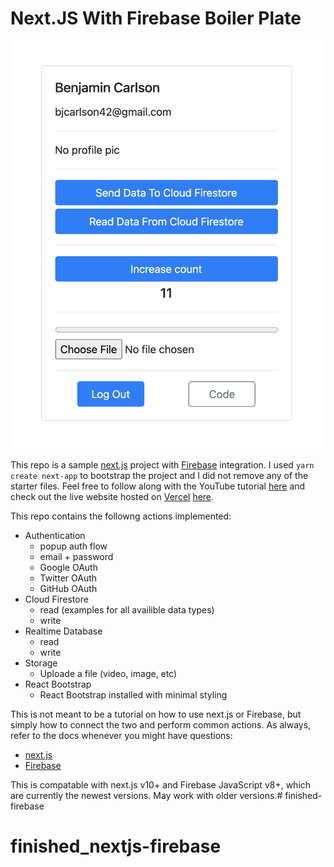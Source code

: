 # Next.JS With Firebase Boiler Plate

![image of app](/public/readme-img.png)

This repo is a sample [next.js](https://nextjs.org/) project with [Firebase](https://firebase.google.com/) integration. I used `yarn create next-app` to bootstrap the project and I did not remove any of the starter files. Feel free to follow along with the YouTube tutorial [here](TODO) and check out the live website hosted on [Vercel](https://vercel.com/) [here](TODO).


This repo contains the followng actions implemented:

- Authentication
  - popup auth flow
  - email + password
  - Google OAuth
  - Twitter OAuth
  - GitHub OAuth
- Cloud Firestore
  - read (examples for all availible data types)
  - write
- Realtime Database
  - read
  - write
- Storage
  - Uploade a file (video, image, etc)
- React Bootstrap
  - React Bootstrap installed with minimal styling

This is not meant to be a tutorial on how to use next.js or Firebase, but simply how to connect the two and perform common actions. As always, refer to the docs whenever you might have questions: 

- [next.js](https://nextjs.org/docs/getting-started)
- [Firebase](https://firebase.google.com/docs/build)

This is compatable with next.js v10+ and Firebase JavaScript v8+, which are currently the newest versions. May work with older versions.# finished-firebase
# finished_nextjs-firebase
